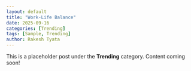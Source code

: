 ```yaml
---
layout: default
title: "Work-Life Balance"
date: 2025-09-16
categories: [Trending]
tags: [Sample, Trending]
author: Rakesh Tyata
---
```


This is a placeholder post under the **Trending** category. Content coming soon!
